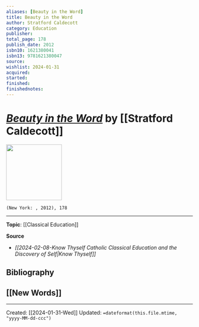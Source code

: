 ```yaml
---
aliases: [Beauty in the Word]
title: Beauty in the Word
author: Stratford Caldecott
category: Education
publisher: 
total_page: 178
publish_date: 2012
isbn10: 1621380041
isbn13: 9781621380047
source: 
wishlist: 2024-01-31
acquired: 
started: 
finished: 
finishednotes: 
---
```

# *[Beauty in the Word]()* by [[Stratford Caldecott]]

<img src="http://books.google.com/books/content?id=dhkHuwAACAAJ&printsec=frontcover&img=1&zoom=1&source=gbs_api" width=150>

`(New York: , 2012), 178`



--- 
**Topic**: [[Classical Education]]

**Source**
- *[[2024-02-08-Know Thyself Catholic Classical Education and the Discovery of Self|Know Thyself]]*

**Bibliography**
- 
 
**[[New Words]]**
- 

---
Created: [[2024-01-31-Wed]]
Updated: `=dateformat(this.file.mtime, "yyyy-MM-dd-ccc")`